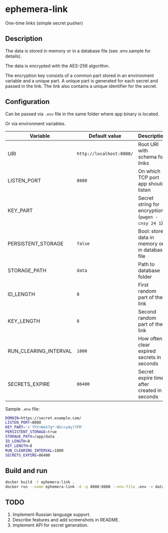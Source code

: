 # ephemera-link

One-time links (simple secret pusher)

## Description

The data is stored in memory or in a database file (see .env.sample for details).

The data is encrypted with the AES-256 algorithm.

The encryption key consists of a common part stored in an environment variable and a unique part.
A unique part is generated for each secret and passed in the link.
The link also contains a unique identifier for the secret.

## Configuration

Can be passed via `.env` file in the same folder where app binary is located.

Or via environment variables.

| Variable | Default value | Description |
|----------|---------------|-------------|
| URI | `http://localhost:8080/` | Root URI with schema for links |
| LISTEN_PORT | `8080` | On which TCP port app should listen |
| KEY_PART | | Secret string for encryption (`pwgen -cnsy 24 1`) |
| PERSISTENT_STORAGE | `false` | Bool: store data in memory or in database file |
| STORAGE_PATH | `data` | Path to database folder |
| ID_LENGTH | `8` | First random part of the link |
| KEY_LENGTH | `8` | Second random part of the link |
| RUN_CLEARING_INTERVAL | `1800` | How often clear expired secrets in seconds |
| SECRETS_EXPIRE | `86400` | Secret expire time after created in seconds |

Sample `.env` file:

```sh
DOMAIN=https://secret.example.com/
LISTEN_PORT=8080
KEY_PART='x`fhY>Wek7g*-WGc<yAy|YFR'
PERSISTENT_STORAGE=true
STORAGE_PATH=/app/data
ID_LENGTH=8
KEY_LENGTH=8
RUN_CLEARING_INTERVAL=1800
SECRETS_EXPIRE=86400
```

## Build and run

```bash
docker build -t ephemera-link .
docker run --name ephemera-link -d -p 8080:8080 --env-file .env -v data:/app/data ephemera-link
```

## TODO

1. Implement Russian language support.
1. Describe features and add screenshots in README.
1. Implement API for secret generation.
